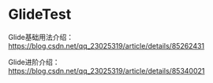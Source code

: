 # GlideTest
Glide基础用法介绍：
https://blog.csdn.net/qq_23025319/article/details/85262431

Glide进阶介绍：
https://blog.csdn.net/qq_23025319/article/details/85340021


